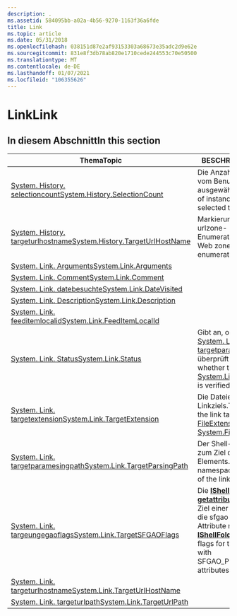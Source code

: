 ```yaml
---
description: .
ms.assetid: 584095bb-a02a-4b56-9270-1163f36a6fde
title: Link
ms.topic: article
ms.date: 05/31/2018
ms.openlocfilehash: 038151d87e2af93153303a68673e35adc2d9e62e
ms.sourcegitcommit: 831e8f3db78ab820e1710cede244553c70e50500
ms.translationtype: MT
ms.contentlocale: de-DE
ms.lasthandoff: 01/07/2021
ms.locfileid: "106355626"
---
```

# <a name="link"></a><span data-ttu-id="d88ab-103">Link</span><span class="sxs-lookup"><span data-stu-id="d88ab-103">Link</span></span>

## <a name="in-this-section"></a><span data-ttu-id="d88ab-104">In diesem Abschnitt</span><span class="sxs-lookup"><span data-stu-id="d88ab-104">In this section</span></span>



| <span data-ttu-id="d88ab-105">Thema</span><span class="sxs-lookup"><span data-stu-id="d88ab-105">Topic</span></span>                                                                                      | <span data-ttu-id="d88ab-106">BESCHREIBUNG</span><span class="sxs-lookup"><span data-stu-id="d88ab-106">Description</span></span>                                                                                                                                                             |
|--------------------------------------------------------------------------------------------|-------------------------------------------------------------------------------------------------------------------------------------------------------------------------|
| [<span data-ttu-id="d88ab-107">System. History. selectioncount</span><span class="sxs-lookup"><span data-stu-id="d88ab-107">System.History.SelectionCount</span></span>](props-system-history-selectioncount.md)<br/>        | <span data-ttu-id="d88ab-108">Die Anzahl der Instanzen, die vom Benutzer für das Element ausgewählt wurden.</span><span class="sxs-lookup"><span data-stu-id="d88ab-108">The count of instances the user has selected the item.</span></span><br/>                                                                                                       |
| [<span data-ttu-id="d88ab-109">System. History. targeturlhostname</span><span class="sxs-lookup"><span data-stu-id="d88ab-109">System.History.TargetUrlHostName</span></span>](props-system-history-targeturlhostname.md)<br/>  | <span data-ttu-id="d88ab-110">Markierung der WebZone als urlzone-Enumerationswert.</span><span class="sxs-lookup"><span data-stu-id="d88ab-110">Mark of the Web zone, as URLZONE enumeration value.</span></span><br/>                                                                                                          |
| [<span data-ttu-id="d88ab-111">System. Link. Arguments</span><span class="sxs-lookup"><span data-stu-id="d88ab-111">System.Link.Arguments</span></span>](./props-system-link-arguments.md)<br/>                 |                                                                                                                                                                         |
| [<span data-ttu-id="d88ab-112">System. Link. Comment</span><span class="sxs-lookup"><span data-stu-id="d88ab-112">System.Link.Comment</span></span>](./props-system-link-comment.md)<br/>                     |                                                                                                                                                                         |
| [<span data-ttu-id="d88ab-113">System. Link. datebesuchte</span><span class="sxs-lookup"><span data-stu-id="d88ab-113">System.Link.DateVisited</span></span>](./props-system-link-datevisited.md)<br/>             |                                                                                                                                                                         |
| [<span data-ttu-id="d88ab-114">System. Link. Description</span><span class="sxs-lookup"><span data-stu-id="d88ab-114">System.Link.Description</span></span>](./props-system-link-description.md)<br/>             |                                                                                                                                                                         |
| [<span data-ttu-id="d88ab-115">System. Link. feeditemlocalid</span><span class="sxs-lookup"><span data-stu-id="d88ab-115">System.Link.FeedItemLocalId</span></span>](props-system-link-feeditemlocalid.md)<br/>            |                                                                                                                                                                         |
| [<span data-ttu-id="d88ab-116">System. Link. Status</span><span class="sxs-lookup"><span data-stu-id="d88ab-116">System.Link.Status</span></span>](./props-system-link-status.md)<br/>                       | <span data-ttu-id="d88ab-117">Gibt an, ob der Linkpfad in [System. Link. targetparamesingpath](./props-system-link-targetparsingpath.md) überprüft wird.</span><span class="sxs-lookup"><span data-stu-id="d88ab-117">Specifies whether the link path in [System.Link.TargetParsingPath](./props-system-link-targetparsingpath.md) is verified.</span></span><br/>                                   |
| [<span data-ttu-id="d88ab-118">System. Link. targetextension</span><span class="sxs-lookup"><span data-stu-id="d88ab-118">System.Link.TargetExtension</span></span>](./props-system-link-targetextension.md)<br/>     | <span data-ttu-id="d88ab-119">Die Dateierweiterung des Linkziels.</span><span class="sxs-lookup"><span data-stu-id="d88ab-119">The file extension of the link target.</span></span> <span data-ttu-id="d88ab-120">Siehe [System. FileExtension](./props-system-fileextension.md)</span><span class="sxs-lookup"><span data-stu-id="d88ab-120">See [System.FileExtension](./props-system-fileextension.md)</span></span><br/>                                                          |
| [<span data-ttu-id="d88ab-121">System. Link. targetparamesingpath</span><span class="sxs-lookup"><span data-stu-id="d88ab-121">System.Link.TargetParsingPath</span></span>](./props-system-link-targetparsingpath.md)<br/> | <span data-ttu-id="d88ab-122">Der Shell-Namespace Pfad zum Ziel des Link Elements.</span><span class="sxs-lookup"><span data-stu-id="d88ab-122">The Shell namespace path to the target of the link item.</span></span><br/>                                                                                                     |
| [<span data-ttu-id="d88ab-123">System. Link. targeungegaoflags</span><span class="sxs-lookup"><span data-stu-id="d88ab-123">System.Link.TargetSFGAOFlags</span></span>](./props-system-link-targetsfgaoflags.md)<br/>   | <span data-ttu-id="d88ab-124">Die [**IShellFolder:: getattributesof**](/windows/win32/api/shobjidl_core/nf-shobjidl_core-ishellfolder-getattributesof) -Flags für das Ziel einer Verknüpfung, wobei die sfgao \_ pkeysfgaomask-Attribute maskiert werden.</span><span class="sxs-lookup"><span data-stu-id="d88ab-124">The [**IShellFolder::GetAttributesOf**](/windows/win32/api/shobjidl_core/nf-shobjidl_core-ishellfolder-getattributesof) flags for the target of a link, with SFGAO\_PKEYSFGAOMASK attributes masked out.</span></span><br/> |
| [<span data-ttu-id="d88ab-125">System. Link. targeturlhostname</span><span class="sxs-lookup"><span data-stu-id="d88ab-125">System.Link.TargetUrlHostName</span></span>](props-system-link-targeturlhostname.md)<br/>        |                                                                                                                                                                         |
| [<span data-ttu-id="d88ab-126">System. Link. targeturlpath</span><span class="sxs-lookup"><span data-stu-id="d88ab-126">System.Link.TargetUrlPath</span></span>](props-system-link-targeturlpath.md)<br/>                |                                                                                                                                                                         |



 

 

 
